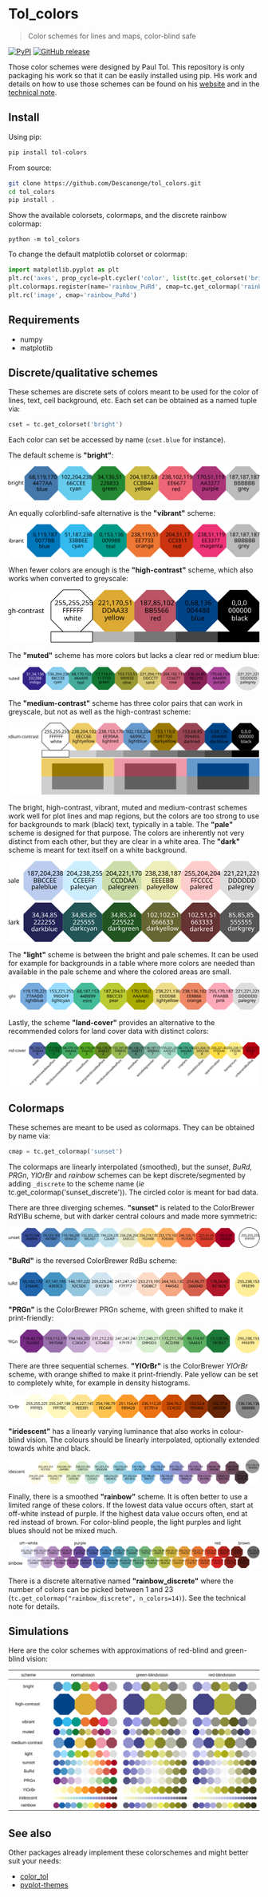 
# Tol_colors

> Color schemes for lines and maps, color-blind safe

<div align="left">

[![PyPI](https://img.shields.io/pypi/v/tol-colors)](https://pypi.org/project/tol-colors)
[![GitHub release](https://img.shields.io/github/v/release/Descanonge/tol_colors)](https://github.com/Descanonge/tol_colors/releases)

</div>

Those color schemes were designed by Paul Tol. This repository is only packaging his work so that it can be easily installed using pip.
His work and details on how to use those schemes can be found on his [website](https://personal.sron.nl/~pault/) and in the [technical note](./docs/colorschemes.pdf).

## Install

Using pip:
``` sh
pip install tol-colors
```

From source:
``` sh
git clone https://github.com/Descanonge/tol_colors.git
cd tol_colors
pip install .
```

Show the available colorsets, colormaps, and the discrete rainbow colormap:
``` shell
python -m tol_colors
```

To change the default matplotlib colorset or colormap:
``` python
import matplotlib.pyplot as plt
plt.rc('axes', prop_cycle=plt.cycler('color', list(tc.get_colorset('bright'))))
plt.colormaps.register(name='rainbow_PuRd', cmap=tc.get_colormap('rainbow_PuRd'))
plt.rc('image', cmap='rainbow_PuRd')
```

## Requirements

- numpy
- matplotlib

## Discrete/qualitative schemes

These schemes are discrete sets of colors meant to be used for the color of lines, text, cell background, etc. Each set can be obtained as a named tuple via:
``` python
cset = tc.get_colorset('bright')
```
Each color can set be accessed by name (`cset.blue` for instance).

The default scheme is **"bright"**:

![bright](/docs/img/bright.svg)

An equally colorblind-safe alternative is the **"vibrant"** scheme:

![vibrant](/docs/img/vibrant.svg)

When fewer colors are enough is the **"high-contrast"** scheme, which also works when
converted to greyscale:

![high-contrast](/docs/img/high-contrast.svg)

The **"muted"** scheme has more colors but lacks a clear red or medium blue:

![muted](/docs/img/muted.svg)

The **"medium-contrast"** scheme has three color pairs that can work in greyscale, but not as well as the high-contrast scheme:

![medium-contrast](/docs/img/medium-contrast.svg)

The bright, high-contrast, vibrant, muted and medium-contrast schemes work well for plot lines and map regions, but the colors are too strong to use for backgrounds to mark (black) text, typically in a table. The **"pale"** scheme is designed for that purpose.
The colors are inherently not very distinct from each other, but they are clear in a white area. The **"dark"** scheme is meant for text itself on a white background.

![pale-dark](/docs/img/pale-dark.svg)

The **"light"** scheme is between the bright and pale schemes. It can be used for example for backgrounds in a table where more colors are needed than available in the pale scheme
and where the colored areas are small.

![light](/docs/img/light.svg)

Lastly, the scheme **"land-cover"** provides an alternative to the recommended colors for land cover data with distinct colors:

![land-cover](/docs/img/land-cover.svg)

## Colormaps

These schemes are meant to be used as colormaps. They can be obtained by name via:
``` python
cmap = tc.get_colormap('sunset')
```
The colormaps are linearly interpolated (smoothed), but the *sunset*, *BuRd*, *PRGn*, *YlOrBr* and *rainbow* schemes can be kept discrete/segmented by adding `_discrete` to the scheme name (*ie* tc.get_colormap('sunset_discrete')).
The circled color is meant for bad data.

There are three diverging schemes. **"sunset"** is related to the ColorBrewer RdYlBu scheme, but with darker central colours and made more symmetric:

![sunset](/docs/img/sunset.svg)

**"BuRd"** is the reversed ColorBrewer RdBu scheme:

![BuRd](/docs/img/BuRd.svg)

**"PRGn"** is the ColorBrewer PRGn scheme, with green shifted to make it print-friendly:

![PRGn](/docs/img/PRGn.svg)

There are three sequential schemes. **"YlOrBr"** is the ColorBrewer *YlOrBr* scheme, with orange shifted to make it print-friendly. Pale yellow can be set to completely white, for example in density histograms.

![YlOrBr](/docs/img/YlOrBr.svg)

**"iridescent"** has a linearly varying luminance that also works in colour-blind vision. The colours should be linearly interpolated, optionally extended towards white and black.

![iridescent](/docs/img/iridescent.svg)

Finally, there is a smoothed **"rainbow"** scheme. It is often better to use a limited range of these colors.
If the lowest data value occurs often, start at off-white instead of purple. If the highest data value occurs often, end at red instead of brown.
For color-blind people, the light purples and light blues should not be mixed much.

![rainbow](/docs/img/rainbow.svg)

There is a discrete alternative named **"rainbow_discrete"** where the number of colors can be picked between 1 and 23 (`tc.get_colormap("rainbow_discrete", n_colors=14)`). See the technical note for details.

## Simulations

Here are the color schemes with approximations of red-blind and green-blind vision:

![simulations](/docs/img/simulations.svg)



## See also

Other packages already implement these colorschemes and might better suit your needs:
 - [color_tol](https://github.com/lazarillo/color_tol)
 - [pyplot-themes](https://github.com/raybuhr/pyplot-themes)

